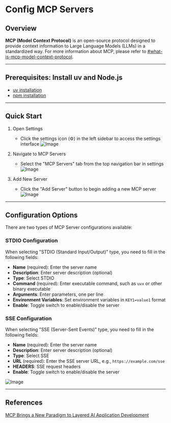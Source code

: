 # Config MCP Servers

## Overview

**MCP (Model Context Protocol)** is an open-source protocol designed to provide context information to Large Language Models (LLMs) in a standardized way. For more information about MCP, please refer to [#what-is-mcp-model-context-protocol](https://modelcontextprotocol.io/introduction).

---

## Prerequisites: Install uv and Node.js

- [uv installation](https://docs.astral.sh/uv/getting-started/installation/)
- [npm installation](https://nodejs.org/en/download)

---

## Quick Start

1. Open Settings

   - Click the settings icon (⚙️) in the left sidebar to access the settings interface
     ![Image](https://sf16-sg.tiktokcdn.com/obj/eden-sg/100upeupq/1.png)

2. Navigate to MCP Servers

   - Select the "MCP Servers" tab from the top navigation bar in settings
     ![Image](https://sf16-sg.tiktokcdn.com/obj/eden-sg/100upeupq/2.png)

3. Add New Server
   - Click the "Add Server" button to begin adding a new MCP server
     ![Image](https://sf16-sg.tiktokcdn.com/obj/eden-sg/100upeupq/3.png)

---

## Configuration Options

There are two types of MCP Server configurations available:

### STDIO Configuration

When selecting "STDIO (Standard Input/Output)" type, you need to fill in the following fields:

- **Name** (required): Enter the server name
- **Description**: Enter server description (optional)
- **Type**: Select STDIO
- **Command** (required): Enter executable command, such as `uvx` or other binary executable
- **Arguments**: Enter parameters, one per line
- **Environment Variables**: Set environment variables in `KEY1=value1` format
- **Enable**: Toggle switch to enable/disable the server

### SSE Configuration

When selecting "SSE (Server-Sent Events)" type, you need to fill in the following fields:

- **Name** (required): Enter the server name
- **Description**: Enter server description (optional)
- **Type**: Select SSE
- **URL** (required): Enter the SSE server URL, e.g., `https://example.com/sse`
- **HEADERS**: SSE request headers
- **Enable**: Toggle switch to enable/disable the server

![Image](https://sf16-sg.tiktokcdn.com/obj/eden-sg/100upeupq/4.png)

---

## References

[MCP Brings a New Paradigm to Layered AI Application Development](/2025/03/25/mcp-brings-a-new-paradigm-to-layered-ai-app-development)
